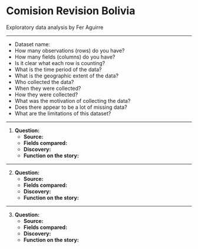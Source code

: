 # Comision Revision Bolivia

Exploratory data analysis by Fer Aguirre

---

- Dataset name: 
- How many observations (rows) do you have?
- How many fields (columns) do you have?
- Is it clear what each row is counting?
- What is the time period of the data?
- What is the geographic extent of the data?
- Who collected the data?
- When they were collected?
- How they were collected?
- What was the motivation of collecting the data?
- Does there appear to be a lot of missing data?
- What are the limitations of this dataset?

---

1. **Question:**
    - **Source:**
    - **Fields compared:**
    - **Discovery:**
    - **Function on the story:**

---

2. **Question:**
    - **Source:**
    - **Fields compared:**
    - **Discovery:**
    - **Function on the story:**

---

3. **Question:**
    - **Source:**
    - **Fields compared:**
    - **Discovery:**
    - **Function on the story:**